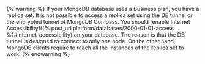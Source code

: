 {% warning %}
If your MongoDB database uses a Business plan, you have a replica set.
It is not possible to access a replica set using the DB tunnel or the
encrypted tunnel of MongoDB Compass.
You should
[enable Internet Accessibility]({% post_url platform/databases/2000-01-01-access %}#internet-accessibility)
on your database.
The reason is that the DB tunnel is designed to connect to only one node.
On the other hand, MongoDB clients require to reach all the instances of
the replica set to work.
{% endwarning %}
